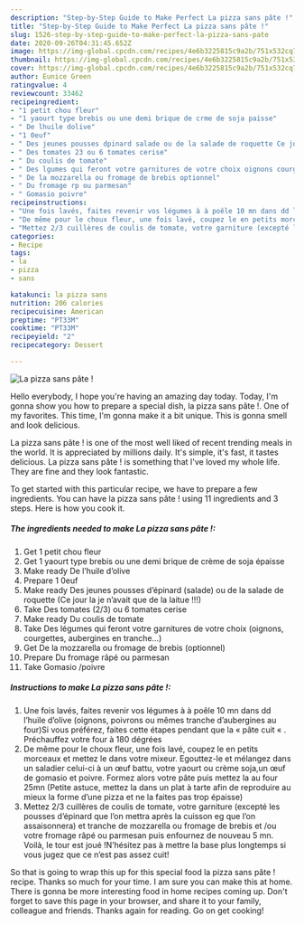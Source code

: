 ```yaml
---
description: "Step-by-Step Guide to Make Perfect La pizza sans pâte !"
title: "Step-by-Step Guide to Make Perfect La pizza sans pâte !"
slug: 1526-step-by-step-guide-to-make-perfect-la-pizza-sans-pate
date: 2020-09-26T04:31:45.652Z
image: https://img-global.cpcdn.com/recipes/4e6b3225815c9a2b/751x532cq70/la-pizza-sans-pate-photo-principale-de-la-recette.jpg
thumbnail: https://img-global.cpcdn.com/recipes/4e6b3225815c9a2b/751x532cq70/la-pizza-sans-pate-photo-principale-de-la-recette.jpg
cover: https://img-global.cpcdn.com/recipes/4e6b3225815c9a2b/751x532cq70/la-pizza-sans-pate-photo-principale-de-la-recette.jpg
author: Eunice Green
ratingvalue: 4
reviewcount: 33462
recipeingredient:
- "1 petit chou fleur"
- "1 yaourt type brebis ou une demi brique de crme de soja paisse"
- " De lhuile dolive"
- "1 0euf"
- " Des jeunes pousses dpinard salade ou de la salade de roquette Ce jour la je navait que de la laitue "
- " Des tomates 23 ou 6 tomates cerise"
- " Du coulis de tomate"
- " Des lgumes qui feront votre garnitures de votre choix oignons courgettes aubergines en tranche"
- " De la mozzarella ou fromage de brebis optionnel"
- " Du fromage rp ou parmesan"
- " Gomasio poivre"
recipeinstructions:
- "Une fois lavés, faites revenir vos légumes à à poêle 10 mn dans dd l’huile d’olive (oignons, poivrons ou mêmes tranche d’aubergines au four)Si vous préférez, faites cette étapes pendant que la « pâte cuit « . Préchauffez votre four à 180 dégrées"
- "De même pour le choux fleur, une fois lavé, coupez le en petits morceaux et mettez le dans votre mixeur. Egouttez-le et mélangez dans un saladier celui-ci à un œuf battu, votre yaourt ou crème soja,un œuf de gomasio et poivre. Formez alors votre pâte puis mettez la au four 25mn (Petite astuce, mettez la dans un plat à tarte afin de reproduire au mieux la forme d’une pizza et ne la faites pas trop épaisse)"
- "Mettez 2/3 cuillères de coulis de tomate, votre garniture (excepté les pousses d’épinard que l’on mettra après la cuisson eg que l’on assaisonnera) et tranche de mozzarella ou fromage de brebis et /ou votre fromage râpé ou parmesan puis enfournez de nouveau 5 mn. Voilà, le tour est joué !N’hésitez pas à mettre la base plus longtemps si vous jugez que ce n’est pas assez cuit!"
categories:
- Recipe
tags:
- la
- pizza
- sans

katakunci: la pizza sans 
nutrition: 206 calories
recipecuisine: American
preptime: "PT33M"
cooktime: "PT33M"
recipeyield: "2"
recipecategory: Dessert

---
```



![La pizza sans pâte !](https://img-global.cpcdn.com/recipes/4e6b3225815c9a2b/751x532cq70/la-pizza-sans-pate-photo-principale-de-la-recette.jpg)

Hello everybody, I hope you're having an amazing day today. Today, I'm gonna show you how to prepare a special dish, la pizza sans pâte !. One of my favorites. This time, I'm gonna make it a bit unique. This is gonna smell and look delicious.

La pizza sans pâte ! is one of the most well liked of recent trending meals in the world. It is appreciated by millions daily. It's simple, it's fast, it tastes delicious. La pizza sans pâte ! is something that I've loved my whole life. They are fine and they look fantastic.




To get started with this particular recipe, we have to prepare a few ingredients. You can have la pizza sans pâte ! using 11 ingredients and 3 steps. Here is how you cook it.

<!--inarticleads1-->

##### The ingredients needed to make La pizza sans pâte !:

1. Get 1 petit chou fleur
1. Get 1 yaourt type brebis ou une demi brique de crème de soja épaisse
1. Make ready  De l’huile d’olive
1. Prepare 1 0euf
1. Make ready  Des jeunes pousses d’épinard (salade) ou de la salade de roquette (Ce jour la je n’avait que de la laitue !!!)
1. Take  Des tomates (2/3) ou 6 tomates cerise
1. Make ready  Du coulis de tomate
1. Take  Des légumes qui feront votre garnitures de votre choix (oignons, courgettes, aubergines en tranche...)
1. Get  De la mozzarella ou fromage de brebis (optionnel)
1. Prepare  Du fromage râpé ou parmesan
1. Take  Gomasio /poivre




<!--inarticleads2-->

##### Instructions to make La pizza sans pâte !:

1. Une fois lavés, faites revenir vos légumes à à poêle 10 mn dans dd l’huile d’olive (oignons, poivrons ou mêmes tranche d’aubergines au four)Si vous préférez, faites cette étapes pendant que la « pâte cuit « . Préchauffez votre four à 180 dégrées
1. De même pour le choux fleur, une fois lavé, coupez le en petits morceaux et mettez le dans votre mixeur. Egouttez-le et mélangez dans un saladier celui-ci à un œuf battu, votre yaourt ou crème soja,un œuf de gomasio et poivre. Formez alors votre pâte puis mettez la au four 25mn (Petite astuce, mettez la dans un plat à tarte afin de reproduire au mieux la forme d’une pizza et ne la faites pas trop épaisse)
1. Mettez 2/3 cuillères de coulis de tomate, votre garniture (excepté les pousses d’épinard que l’on mettra après la cuisson eg que l’on assaisonnera) et tranche de mozzarella ou fromage de brebis et /ou votre fromage râpé ou parmesan puis enfournez de nouveau 5 mn. Voilà, le tour est joué !N’hésitez pas à mettre la base plus longtemps si vous jugez que ce n’est pas assez cuit!




So that is going to wrap this up for this special food la pizza sans pâte ! recipe. Thanks so much for your time. I am sure you can make this at home. There is gonna be more interesting food in home recipes coming up. Don't forget to save this page in your browser, and share it to your family, colleague and friends. Thanks again for reading. Go on get cooking!
